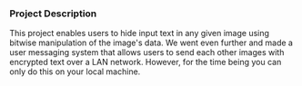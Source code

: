 ### Project Description

This project enables users to hide input text in any given image using bitwise manipulation of the image's data.
We went even further and made a user messaging system that allows users to send each other images with encrypted text over a LAN network. However, for the time being you can only do this on your local machine.
